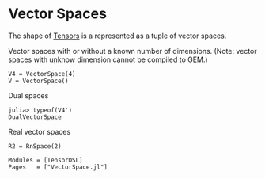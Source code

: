 # Vector Spaces

The shape of [Tensors](@ref) is a represented as a tuple of vector spaces. 

Vector spaces with or without a known number of dimensions. (Note: vector spaces
with unknow dimension cannot be compiled to GEM.)
```
V4 = VectorSpace(4)
V = VectorSpace()
```
Dual spaces
```
julia> typeof(V4')
DualVectorSpace
```
Real vector spaces
```
R2 = RnSpace(2)
```

```@autodocs
Modules = [TensorDSL]
Pages   = ["VectorSpace.jl"]
```
